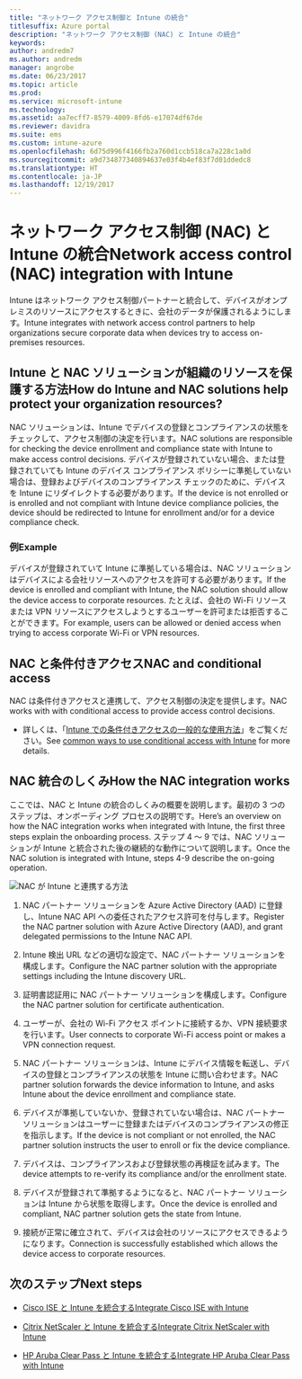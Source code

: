 ```yaml
---
title: "ネットワーク アクセス制御と Intune の統合"
titlesuffix: Azure portal
description: "ネットワーク アクセス制御 (NAC) と Intune の統合"
keywords: 
author: andredm7
ms.author: andredm
manager: angrobe
ms.date: 06/23/2017
ms.topic: article
ms.prod: 
ms.service: microsoft-intune
ms.technology: 
ms.assetid: aa7ecff7-8579-4009-8fd6-e17074df67de
ms.reviewer: davidra
ms.suite: ems
ms.custom: intune-azure
ms.openlocfilehash: 6d75d996f4166fb2a760d1ccb518ca7a228c1a0d
ms.sourcegitcommit: a9d734877340894637e03f4b4ef83f7d01ddedc8
ms.translationtype: HT
ms.contentlocale: ja-JP
ms.lasthandoff: 12/19/2017
---
```

# <a name="network-access-control-nac-integration-with-intune"></a><span data-ttu-id="0fa6c-103">ネットワーク アクセス制御 (NAC) と Intune の統合</span><span class="sxs-lookup"><span data-stu-id="0fa6c-103">Network access control (NAC) integration with Intune</span></span>

<span data-ttu-id="0fa6c-104">Intune はネットワーク アクセス制御パートナーと統合して、デバイスがオンプレミスのリソースにアクセスするときに、会社のデータが保護されるようにします。</span><span class="sxs-lookup"><span data-stu-id="0fa6c-104">Intune integrates with network access control partners to help organizations secure corporate data when devices try to access on-premises resources.</span></span>

## <a name="how-do-intune-and-nac-solutions-help-protect-your-organization-resources"></a><span data-ttu-id="0fa6c-105">Intune と NAC ソリューションが組織のリソースを保護する方法</span><span class="sxs-lookup"><span data-stu-id="0fa6c-105">How do Intune and NAC solutions help protect your organization resources?</span></span>

<span data-ttu-id="0fa6c-106">NAC ソリューションは、Intune でデバイスの登録とコンプライアンスの状態をチェックして、アクセス制御の決定を行います。</span><span class="sxs-lookup"><span data-stu-id="0fa6c-106">NAC solutions are responsible for checking the device enrollment and compliance state with Intune to make access control decisions.</span></span> <span data-ttu-id="0fa6c-107">デバイスが登録されていない場合、または登録されていても Intune のデバイス コンプライアンス ポリシーに準拠していない場合は、登録およびデバイスのコンプライアンス チェックのために、デバイスを Intune にリダイレクトする必要があります。</span><span class="sxs-lookup"><span data-stu-id="0fa6c-107">If the device is not enrolled or is enrolled and not compliant with Intune device compliance policies, the device should be redirected to Intune for enrollment and/or for a device compliance check.</span></span>

### <a name="example"></a><span data-ttu-id="0fa6c-108">例</span><span class="sxs-lookup"><span data-stu-id="0fa6c-108">Example</span></span>

<span data-ttu-id="0fa6c-109">デバイスが登録されていて Intune に準拠している場合は、NAC ソリューションはデバイスによる会社リソースへのアクセスを許可する必要があります。</span><span class="sxs-lookup"><span data-stu-id="0fa6c-109">If the device is enrolled and compliant with Intune, the NAC solution should allow the device access to corporate resources.</span></span> <span data-ttu-id="0fa6c-110">たとえば、会社の Wi-Fi リソースまたは VPN リソースにアクセスしようとするユーザーを許可または拒否することができます。</span><span class="sxs-lookup"><span data-stu-id="0fa6c-110">For example, users can be allowed or denied access when trying to access corporate Wi-Fi or VPN resources.</span></span>

## <a name="nac-and-conditional-access"></a><span data-ttu-id="0fa6c-111">NAC と条件付きアクセス</span><span class="sxs-lookup"><span data-stu-id="0fa6c-111">NAC and conditional access</span></span>

<span data-ttu-id="0fa6c-112">NAC は条件付きアクセスと連携して、アクセス制御の決定を提供します。</span><span class="sxs-lookup"><span data-stu-id="0fa6c-112">NAC works with with conditional access to provide access control decisions.</span></span>

- <span data-ttu-id="0fa6c-113">詳しくは、「[Intune での条件付きアクセスの一般的な使用方法](conditional-access-intune-common-ways-use.md)」をご覧ください。</span><span class="sxs-lookup"><span data-stu-id="0fa6c-113">See [common ways to use conditional access with Intune](conditional-access-intune-common-ways-use.md) for more details.</span></span>

## <a name="how-the-nac-integration-works"></a><span data-ttu-id="0fa6c-114">NAC 統合のしくみ</span><span class="sxs-lookup"><span data-stu-id="0fa6c-114">How the NAC integration works</span></span>

<span data-ttu-id="0fa6c-115">ここでは、NAC と Intune の統合のしくみの概要を説明します。最初の 3 つのステップは、オンボーディング プロセスの説明です。</span><span class="sxs-lookup"><span data-stu-id="0fa6c-115">Here’s an overview on how the NAC integration works when integrated with Intune, the first three steps explain the onboarding process.</span></span> <span data-ttu-id="0fa6c-116">ステップ 4 ～ 9 では、NAC ソリューションが Intune と統合された後の継続的な動作について説明します。</span><span class="sxs-lookup"><span data-stu-id="0fa6c-116">Once the NAC solution is integrated with Intune, steps 4-9 describe the on-going operation.</span></span>

![NAC が Intune と連携する方法](./media/ca-intune-common-ways-2.png)

1.  <span data-ttu-id="0fa6c-118">NAC パートナー ソリューションを Azure Active Directory (AAD) に登録し、Intune NAC API への委任されたアクセス許可を付与します。</span><span class="sxs-lookup"><span data-stu-id="0fa6c-118">Register the NAC partner solution with Azure Active Directory (AAD), and grant delegated permissions to the Intune NAC API.</span></span>

2.  <span data-ttu-id="0fa6c-119">Intune 検出 URL などの適切な設定で、NAC パートナー ソリューションを構成します。</span><span class="sxs-lookup"><span data-stu-id="0fa6c-119">Configure the NAC partner solution with the appropriate settings including the Intune discovery URL.</span></span>

3.  <span data-ttu-id="0fa6c-120">証明書認証用に NAC パートナー ソリューションを構成します。</span><span class="sxs-lookup"><span data-stu-id="0fa6c-120">Configure the NAC partner solution for certificate authentication.</span></span>

4.  <span data-ttu-id="0fa6c-121">ユーザーが、会社の Wi-Fi アクセス ポイントに接続するか、VPN 接続要求を行います。</span><span class="sxs-lookup"><span data-stu-id="0fa6c-121">User connects to corporate Wi-Fi access point or makes a VPN connection request.</span></span>

5.  <span data-ttu-id="0fa6c-122">NAC パートナー ソリューションは、Intune にデバイス情報を転送し、デバイスの登録とコンプライアンスの状態を Intune に問い合わせます。</span><span class="sxs-lookup"><span data-stu-id="0fa6c-122">NAC partner solution forwards the device information to Intune, and asks Intune about the device enrollment and compliance state.</span></span>

6.  <span data-ttu-id="0fa6c-123">デバイスが準拠していないか、登録されていない場合は、NAC パートナー ソリューションはユーザーに登録またはデバイスのコンプライアンスの修正を指示します。</span><span class="sxs-lookup"><span data-stu-id="0fa6c-123">If the device is not compliant or not enrolled, the NAC partner solution instructs the user to enroll or fix the device compliance.</span></span>

7.  <span data-ttu-id="0fa6c-124">デバイスは、コンプライアンスおよび登録状態の再検証を試みます。</span><span class="sxs-lookup"><span data-stu-id="0fa6c-124">The device attempts to re-verify its compliance and/or the enrollment state.</span></span>

8.  <span data-ttu-id="0fa6c-125">デバイスが登録されて準拠するようになると、NAC パートナー ソリューションは Intune から状態を取得します。</span><span class="sxs-lookup"><span data-stu-id="0fa6c-125">Once the device is enrolled and compliant, NAC partner solution gets the state from Intune.</span></span>

9.  <span data-ttu-id="0fa6c-126">接続が正常に確立されて、デバイスは会社のリソースにアクセスできるようになります。</span><span class="sxs-lookup"><span data-stu-id="0fa6c-126">Connection is successfully established which allows the device access to corporate resources.</span></span>

## <a name="next-steps"></a><span data-ttu-id="0fa6c-127">次のステップ</span><span class="sxs-lookup"><span data-stu-id="0fa6c-127">Next steps</span></span>

-   [<span data-ttu-id="0fa6c-128">Cisco ISE と Intune を統合する</span><span class="sxs-lookup"><span data-stu-id="0fa6c-128">Integrate Cisco ISE with Intune</span></span>](http://www.cisco.com/c/en/us/td/docs/security/ise/2-1/admin_guide/b_ise_admin_guide_21/b_ise_admin_guide_20_chapter_01000.html)

-   [<span data-ttu-id="0fa6c-129">Citrix NetScaler と Intune を統合する</span><span class="sxs-lookup"><span data-stu-id="0fa6c-129">Integrate Citrix NetScaler with Intune</span></span>](http://docs.citrix.com/en-us/netscaler-gateway/12/microsoft-intune-integration/configuring-network-access-control-device-check-for-netscaler-gateway-virtual-server-for-single-factor-authentication-deployment.html)

-   [<span data-ttu-id="0fa6c-130">HP Aruba Clear Pass と Intune を統合する</span><span class="sxs-lookup"><span data-stu-id="0fa6c-130">Integrate HP Aruba Clear Pass with Intune</span></span>](https://support.arubanetworks.com/Documentation/tabid/77/DMXModule/512/Command/Core_Download/Default.aspx?EntryId=23757)
